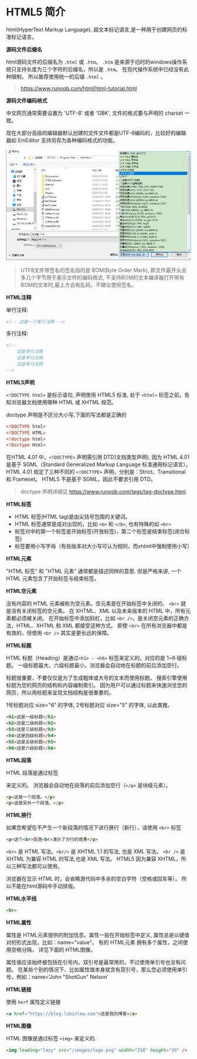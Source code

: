 # HTML5 简介

html(HyperText Markup Language), 超文本标记语言,是一种用于创建网页的标准标记语言。

**源码文件后缀名**

html源码文件的后缀名为 `.html` 或 `.htm`。
`.htm` 是来源于旧时的windows操作系统只支持长度为三个字符的后缀名，所以是 `.htm`。
在现代操作系统中已经没有此种限制， 所以推荐使用统一的后缀 `.html` 。

> https://www.runoob.com/html/html-tutorial.html

**源码文件编码格式**

中文网页通常需要设置为 'UTF-8' 或者 'GBK', 文件的格式要与声明的 charset 一致。

现在大部分高级的编辑器默认创建的文件文件都是UTF-8编码的，比较好的编辑器如 EmEditor 支持另存为各种编码格式的功能。

![emeditor-save-as](images/emeditor.png)

> UTF8文件带签名的签名指的是 BOM(Byte Order Mark), 即文件最开头会多几个字节用于表示文件的编码格式, 
> 不支持BOM的文本编译器打开带有BOM的文本时,最上方会有乱码。不建议使用签名。

**HTML注释**

单行注释:

```html
<!-- 这是一个单行注释 -->
```

多行注释:

```html
<!--
    这是多行注释
    这是多行注释
    这是多行注释
-->
```

**HTML5声明**

`<!DOCTYPE html>` 是标示语句, 声明使用 HTML5 标准, 处于 `<html>` 标签之前。告知浏览器文档使用哪种 HTML 或 XHTML 规范。

doctype 声明是不区分大小写,下面的写法都是正确的

```html
<!DOCTYPE html>
<!DOCTYPE HTML>
<!doctype html>
<!Doctype Html> 
```

在HTML 4.01 中，`<!DOCTYPE>` 声明需引用 DTD(文档类型声明),
因为 HTML 4.01 是基于 SGML（Standard Generalized Markup Language 标准通用标记语言）。
HTML 4.01 规定了三种不同的 `<!DOCTYPE>` 声明，分别是：Strict、Transitional 和 Frameset。
HTML5 不是基于 SGML，因此不要求引用 DTD。

> doctype 声明详细见 https://www.runoob.com/tags/tag-doctype.html

**HTML标签**

- HTML 标签(HTML tag)是由尖括号包围的关键词。
- HTML 标签通常是成对出现的，比如 `<b>` 和 `</b>`, 也有特殊的如 `<br>`
- 标签对中的第一个标签是开始标签(开放标签)，第二个标签是结束标签(闭合标签)
- 标签要用小写字母（有些版本对大小写可认为相同，而xhtml中强制使用小写）

**HTML元素**

"HTML 标签" 和 "HTML 元素" 通常都是描述同样的意思.
但是严格来讲, 一个 HTML 元素包含了开始标签与结束标签。

**HTML空元素**

没有内容的 HTML 元素被称为空元素。空元素是在开始标签中关闭的。
`<br>` 就是没有关闭标签的空元素。
在 XHTML、XML 以及未来版本的 HTML 中，所有元素都必须被关闭。
在开始标签中添加斜杠，比如 `<br />`，是关闭空元素的正确方法，HTML、XHTML 和 XML 都接受这种方式。
即使 `<br>` 在所有浏览器中都是有效的，但使用 `<br />` 其实是更长远的保障。

**HTML标题**

HTML 标题（Heading）是通过`<h1> - <h6>` 标签来定义的。对应的是 1~6 级标题。
一级标题最大，六级标题最小。浏览器会自动地在标题的前后添加空行。

标题很重要，不要仅仅是为了生成粗体或大号的文本而使用标题。
搜索引擎使用标题为您的网页的结构和内容编制索引。
因为用户可以通过标题来快速浏览您的网页，所以用标题来呈现文档结构是很重要的。

1号标题对应 size="6" 的字体, 2号标题对应 size="5" 的字体, 以此类推。

```html
<h1>这是一级标题</h1>
<h2>这是二级标题</h2>
<h3>这是三级标题</h3>
<h4>这是四级标题</h4>
<h5>这是五级标题</h5>
<h6>这是六级标题</h6>
```

**HTML段落**

HTML 段落是通过标签 <p> 来定义的。
浏览器会自动地在段落的前后添加空行（`</p>` 是块级元素）。

```html
<p>这是一个段落。</p>
<p>这是另外一个段落。</p>
```

**HTML换行**

如果您希望在不产生一个新段落的情况下进行换行（新行），请使用 `<br>` 标签

```html
<p>这个<br>段落<br>演示了分行的效果</p>
```

`<br>` 是 HTML 写法。`<br/>` 是 XHTML 1.1 的写法, 也是 XML 写法。
`<br />` 是 XHTML 为兼容 HTML 的写法,也是 XML 写法。
HTML5 因为兼容 XHTML，所以三种写法都可以使用。

浏览器在显示 HTML 时，会省略源代码中多余的空白字符（空格或回车等）。
所以不能在html源码中手动排版。

**HTML水平线**

```html
<hr>
```

**HTML属性**

属性是 HTML元素提供的附加信息。属性一般在开始标签中定义, 属性总是以键值对的形式出现，比如：name="value"。
有的 HTML元素 拥有多个属性，之间使用空格分隔， 详见下面的 HTML图像。

属性值应该始终被包括在引号内。双引号是最常用的，不过使用单引号也没有问题。
在某些个别的情况下，比如属性值本身就含有双引号，那么您必须使用单引号，例如：name='John "ShotGun" Nelson'

**HTML链接**

使用 `herf` 属性定义链接

```html
<a href="https://blog.lubinlew.com">这是我的博客</a>
```

**HTML图像**

HTML 图像是通过标签 `<img>` 来定义的.

```html
<img loading="lazy" src="/images/logo.png" width="258" height="39" />
```